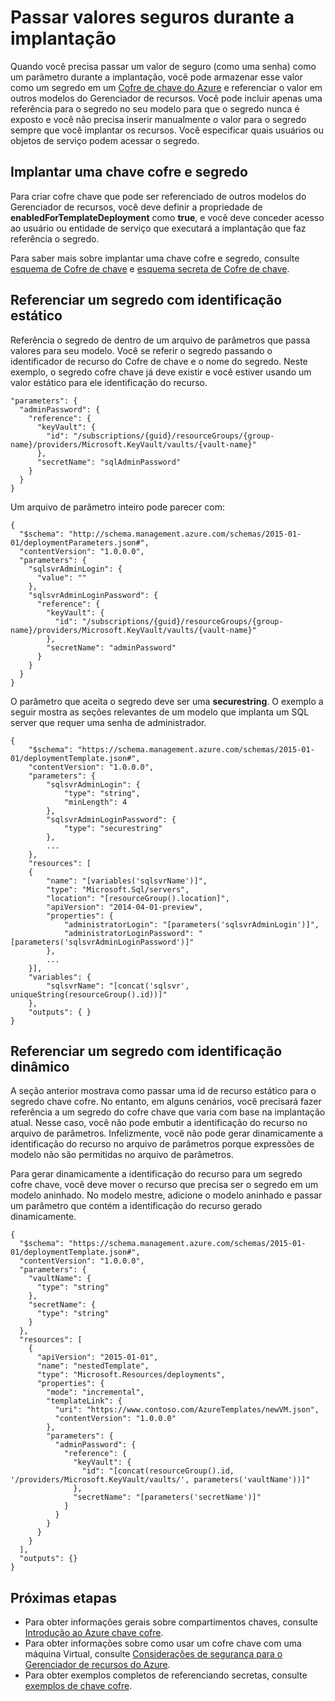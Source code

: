 <properties
   pageTitle="Secreta Cofre de tecla com o modelo do Gerenciador de recursos | Microsoft Azure"
   description="Mostra como passar um segredo de um cofre chave como um parâmetro durante a implantação."
   services="azure-resource-manager,key-vault"
   documentationCenter="na"
   authors="tfitzmac"
   manager="timlt"
   editor="tysonn"/>

<tags
   ms.service="azure-resource-manager"
   ms.devlang="na"
   ms.topic="article"
   ms.tgt_pltfrm="na"
   ms.workload="na"
   ms.date="06/23/2016"
   ms.author="tomfitz"/>

# <a name="pass-secure-values-during-deployment"></a>Passar valores seguros durante a implantação

Quando você precisa passar um valor de seguro (como uma senha) como um parâmetro durante a implantação, você pode armazenar esse valor como um segredo em um [Cofre de chave do Azure](./key-vault/key-vault-whatis.md) e referenciar o valor em outros modelos do Gerenciador de recursos. Você pode incluir apenas uma referência para o segredo no seu modelo para que o segredo nunca é exposto e você não precisa inserir manualmente o valor para o segredo sempre que você implantar os recursos. Você especificar quais usuários ou objetos de serviço podem acessar o segredo.  

## <a name="deploy-a-key-vault-and-secret"></a>Implantar uma chave cofre e segredo

Para criar cofre chave que pode ser referenciado de outros modelos do Gerenciador de recursos, você deve definir a propriedade de **enabledForTemplateDeployment** como **true**, e você deve conceder acesso ao usuário ou entidade de serviço que executará a implantação que faz referência o segredo.

Para saber mais sobre implantar uma chave cofre e segredo, consulte [esquema de Cofre de chave](resource-manager-template-keyvault.md) e [esquema secreta de Cofre de chave](resource-manager-template-keyvault-secret.md).

## <a name="reference-a-secret-with-static-id"></a>Referenciar um segredo com identificação estático

Referência o segredo de dentro de um arquivo de parâmetros que passa valores para seu modelo. Você se referir o segredo passando o identificador de recurso do Cofre de chave e o nome do segredo. Neste exemplo, o segredo cofre chave já deve existir e você estiver usando um valor estático para ele identificação do recurso.

    "parameters": {
      "adminPassword": {
        "reference": {
          "keyVault": {
            "id": "/subscriptions/{guid}/resourceGroups/{group-name}/providers/Microsoft.KeyVault/vaults/{vault-name}"
          }, 
          "secretName": "sqlAdminPassword" 
        } 
      }
    }

Um arquivo de parâmetro inteiro pode parecer com:

    {
      "$schema": "http://schema.management.azure.com/schemas/2015-01-01/deploymentParameters.json#",
      "contentVersion": "1.0.0.0",
      "parameters": {
        "sqlsvrAdminLogin": {
          "value": ""
        },
        "sqlsvrAdminLoginPassword": {
          "reference": {
            "keyVault": {
              "id": "/subscriptions/{guid}/resourceGroups/{group-name}/providers/Microsoft.KeyVault/vaults/{vault-name}"
            },
            "secretName": "adminPassword"
          }
        }
      }
    }

O parâmetro que aceita o segredo deve ser uma **securestring**. O exemplo a seguir mostra as seções relevantes de um modelo que implanta um SQL server que requer uma senha de administrador.

    {
        "$schema": "https://schema.management.azure.com/schemas/2015-01-01/deploymentTemplate.json#",
        "contentVersion": "1.0.0.0",
        "parameters": {
            "sqlsvrAdminLogin": {
                "type": "string",
                "minLength": 4
            },
            "sqlsvrAdminLoginPassword": {
                "type": "securestring"
            },
            ...
        },
        "resources": [
        {
            "name": "[variables('sqlsvrName')]",
            "type": "Microsoft.Sql/servers",
            "location": "[resourceGroup().location]",
            "apiVersion": "2014-04-01-preview",
            "properties": {
                "administratorLogin": "[parameters('sqlsvrAdminLogin')]",
                "administratorLoginPassword": "[parameters('sqlsvrAdminLoginPassword')]"
            },
            ...
        }],
        "variables": {
            "sqlsvrName": "[concat('sqlsvr', uniqueString(resourceGroup().id))]"
        },
        "outputs": { }
    }

## <a name="reference-a-secret-with-dynamic-id"></a>Referenciar um segredo com identificação dinâmico

A seção anterior mostrava como passar uma id de recurso estático para o segredo chave cofre. No entanto, em alguns cenários, você precisará fazer referência a um segredo do cofre chave que varia com base na implantação atual. Nesse caso, você não pode embutir a identificação do recurso no arquivo de parâmetros. Infelizmente, você não pode gerar dinamicamente a identificação do recurso no arquivo de parâmetros porque expressões de modelo não são permitidas no arquivo de parâmetros.

Para gerar dinamicamente a identificação do recurso para um segredo cofre chave, você deve mover o recurso que precisa ser o segredo em um modelo aninhado. No modelo mestre, adicione o modelo aninhado e passar um parâmetro que contém a identificação do recurso gerado dinamicamente.

    {
      "$schema": "https://schema.management.azure.com/schemas/2015-01-01/deploymentTemplate.json#",
      "contentVersion": "1.0.0.0",
      "parameters": {
        "vaultName": {
          "type": "string"
        },
        "secretName": {
          "type": "string"
        }
      },
      "resources": [
        {
          "apiVersion": "2015-01-01",
          "name": "nestedTemplate",
          "type": "Microsoft.Resources/deployments",
          "properties": {
            "mode": "incremental",
            "templateLink": {
              "uri": "https://www.contoso.com/AzureTemplates/newVM.json",
              "contentVersion": "1.0.0.0"
            },
            "parameters": {
              "adminPassword": {
                "reference": {
                  "keyVault": {
                    "id": "[concat(resourceGroup().id, '/providers/Microsoft.KeyVault/vaults/', parameters('vaultName'))]"
                  },
                  "secretName": "[parameters('secretName')]"
                }
              }
            }
          }
        }
      ],
      "outputs": {}
    }


## <a name="next-steps"></a>Próximas etapas

- Para obter informações gerais sobre compartimentos chaves, consulte [Introdução ao Azure chave cofre](./key-vault/key-vault-get-started.md).
- Para obter informações sobre como usar um cofre chave com uma máquina Virtual, consulte [Considerações de segurança para o Gerenciador de recursos do Azure](best-practices-resource-manager-security.md).
- Para obter exemplos completos de referenciando secretas, consulte [exemplos de chave cofre](https://github.com/rjmax/ArmExamples/tree/master/keyvaultexamples).

